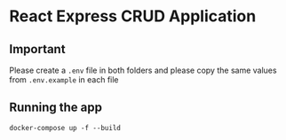 # React Express CRUD Application

## Important 
Please create a `.env` file in both folders and please copy the same values from `.env.example` in each file

## Running the app

```
docker-compose up -f --build
```

